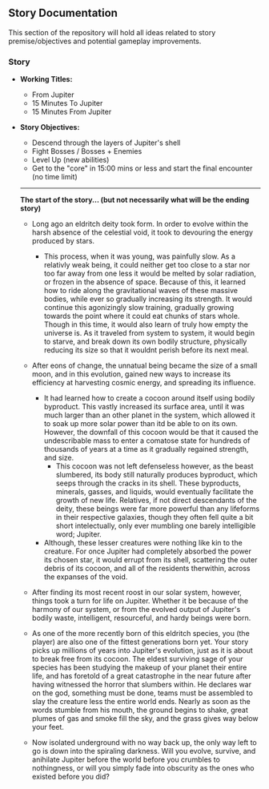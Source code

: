 ## Story Documentation

This section of the repository will hold all ideas related to story premise/objectives and potential gameplay improvements. 

### Story
- **Working Titles:**
   - From Jupiter
   - 15 Minutes To Jupiter
   - 15 Minutes From Jupiter
   
- **Story Objectives:**
   - Descend through the layers of Jupiter's shell
   - Fight Bosses / Bosses + Enemies
   - Level Up (new abilities)
   - Get to the "core" in 15:00 mins or less and start the final encounter (no time limit)
   
   ----------------------------------------------------
   
	**The start of the story... (but not necessarily what will be the ending story)**

	- Long ago an eldritch deity took form. In order to evolve within the harsh absence of the celestial void, it took to devouring the energy produced by stars.
	    - This process, when it was young, was painfully slow. As a relativly weak being, it could neither get too close to a star nor too far away from one less it would be melted by solar radiation, or frozen in the absence of space. Because of this, it learned how to ride along the gravitational waves of these massive bodies, while ever so gradually increasing its strength. It would continue this agonizingly slow training, gradually growing towards the point where it could eat chunks of stars whole. Though in this time, it would also learn of truly how empty the universe is. As it traveled from system to system, it would begin to starve, and break down its own bodily structure, physically reducing its size so that it wouldnt perish before its next meal.
	- After eons of change, the unnatual being became the size of a small moon, and in this evolution, gained new ways to increase its efficiency at harvesting cosmic energy, and spreading its influence.
	    - It had learned how to create a cocoon around itself using bodily byproduct. This vastly increased its surface area, until it was much larger than an other planet in the system, which allowed it to soak up more solar power than itd be able to on its own. However, the downfall of this cocoon would be that it caused the undescribable mass to enter a comatose state for hundreds of thousands of years at a time as it gradually regained strength, and size.
	    	- This cocoon was not left defenseless however, as the beast slumbered, its body still naturally produces byproduct, which seeps through the cracks in its shell. These byproducts, minerals, gasses, and liquids, would eventually facilitate the growth of new life. Relatives, if not direct descendants of the deity, these beings were far more powerful than any lifeforms in their respective galaxies, though they often fell quite a bit short intelectually, only ever mumbling one barely intelligible word; Jupiter. 
		- Although, these lesser creatures were nothing like kin to the creature. For once Jupiter had completely absorbed the power its chosen star, it would errupt from its shell, scattering the outer debris of its cocoon, and all of the residents therwithin, across the expanses of the void.
	 - After finding its most recent roost in our solar system, however, things took a turn for life on Jupiter. Whether it be because of the harmony of our system, or from the evolved output of Jupiter's bodily waste, intelligent, resourceful, and hardy beings were born.
	 
	 - As one of the more recently born of this eldritch species, you (the player) are also one of the fittest generations born yet. Your story picks up millions of years into Jupiter's evolution, just as it is about to break free from its cocoon. The eldest surviving sage of your species has been studying the makeup of your planet their entire life, and has foretold of a great catastrophe in the near future after having witnessed the horror that slumbers within. He declares war on the god, something must be done, teams must be assembled to slay the creature less the entire world ends. Nearly as soon as the words stumble from his mouth, the ground begins to shake, great plumes of gas and smoke fill the sky, and the grass gives way below your feet.
	 - Now isolated underground with no way back up, the only way left to go is down into the spiraling darkness. Will you evolve, survive, and anihilate Jupiter before the world before you crumbles to nothingness, or will you simply fade into obscurity as the ones who existed before you did?
	 
